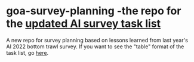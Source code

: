 # goa-survey-planning -the repo for the [updated AI survey task list](https://github.com/orgs/afsc-gap-products/projects/8)

A new repo for survey planning based on lessons learned from last year's AI 2022 bottom trawl survey. If you want to see the "table" format of the task list, go [here](https://github.com/orgs/afsc-gap-products/projects/8). 
